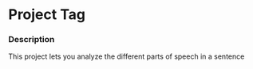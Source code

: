 # Project Tag

### Description
This project lets you analyze the different parts of speech in a sentence
